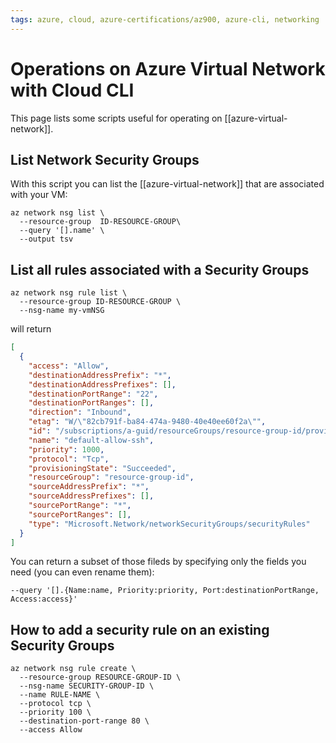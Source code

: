 ```yaml
---
tags: azure, cloud, azure-certifications/az900, azure-cli, networking
---
```



# Operations on Azure Virtual Network with Cloud CLI

This page lists some scripts useful for operating on [[azure-virtual-network]].

## List Network Security Groups

With this script you can list the [[azure-virtual-network]] that are associated with your VM:

```cli
az network nsg list \
  --resource-group  ID-RESOURCE-GROUP\
  --query '[].name' \
  --output tsv
```

## List all rules associated with a Security Groups

```cli
az network nsg rule list \
  --resource-group ID-RESOURCE-GROUP \
  --nsg-name my-vmNSG
```

will return

```json
[
  {
    "access": "Allow",
    "destinationAddressPrefix": "*",
    "destinationAddressPrefixes": [],
    "destinationPortRange": "22",
    "destinationPortRanges": [],
    "direction": "Inbound",
    "etag": "W/\"82cb791f-ba84-474a-9480-40e40ee60f2a\"",
    "id": "/subscriptions/a-guid/resourceGroups/resource-group-id/providers/Microsoft.Network/networkSecurityGroups/my-vmNSG/securityRules/default-allow-ssh",
    "name": "default-allow-ssh",
    "priority": 1000,
    "protocol": "Tcp",
    "provisioningState": "Succeeded",
    "resourceGroup": "resource-group-id",
    "sourceAddressPrefix": "*",
    "sourceAddressPrefixes": [],
    "sourcePortRange": "*",
    "sourcePortRanges": [],
    "type": "Microsoft.Network/networkSecurityGroups/securityRules"
  }
]
```

You can return a subset of those fileds by specifying only the fields you need (you can even rename them):

```cli
--query '[].{Name:name, Priority:priority, Port:destinationPortRange, Access:access}'
```

## How to add a security rule on an existing Security Groups

```cli
az network nsg rule create \
  --resource-group RESOURCE-GROUP-ID \
  --nsg-name SECURITY-GROUP-ID \
  --name RULE-NAME \
  --protocol tcp \
  --priority 100 \
  --destination-port-range 80 \
  --access Allow
```
